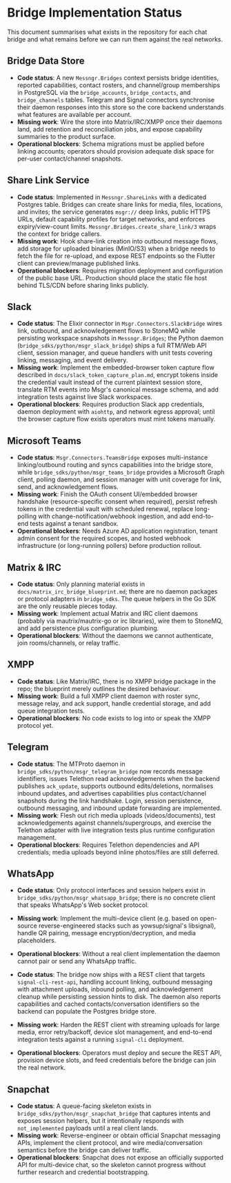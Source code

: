 # Bridge Implementation Status

This document summarises what exists in the repository for each chat bridge and what remains
before we can run them against the real networks.

## Bridge Data Store
- **Code status**: A new `Messngr.Bridges` context persists bridge identities, reported capabilities,
  contact rosters, and channel/group memberships in PostgreSQL via the `bridge_accounts`,
  `bridge_contacts`, and `bridge_channels` tables. Telegram and Signal connectors synchronise
  their daemon responses into this store so the core backend understands what features are
  available per account.
- **Missing work**: Wire the store into Matrix/IRC/XMPP once their daemons land, add retention and
  reconciliation jobs, and expose capability summaries to the product surface.
- **Operational blockers**: Schema migrations must be applied before linking accounts; operators
  should provision adequate disk space for per-user contact/channel snapshots.

## Share Link Service
- **Code status**: Implemented in `Messngr.ShareLinks` with a dedicated Postgres table. Bridges can
  create share links for media, files, locations, and invites; the service generates `msgr://`
  deep links, public HTTPS URLs, default capability profiles for target networks, and enforces
  expiry/view-count limits. `Messngr.Bridges.create_share_link/3` wraps the context for bridge
  callers.
- **Missing work**: Hook share-link creation into outbound message flows, add storage for uploaded
  binaries (MinIO/S3) when a bridge needs to fetch the file for re-upload, and expose REST endpoints
  so the Flutter client can preview/manage published links.
- **Operational blockers**: Requires migration deployment and configuration of the public base URL.
  Production should place the static file host behind TLS/CDN before sharing links publicly.

## Slack
- **Code status**: The Elixir connector in `Msgr.Connectors.SlackBridge` wires link, outbound, and
  acknowledgement flows to StoneMQ while persisting workspace snapshots in `Messngr.Bridges`; the
  Python daemon (`bridge_sdks/python/msgr_slack_bridge`) ships a full RTM/Web API client, session
  manager, and queue handlers with unit tests covering linking, messaging, and event delivery.
- **Missing work**: Implement the embedded-browser token capture flow described in
  `docs/slack_token_capture_plan.md`, encrypt tokens inside the credential vault instead of the
  current plaintext session store, translate RTM events into Msgr's canonical message schema, and
  add integration tests against live Slack workspaces.
- **Operational blockers**: Requires production Slack app credentials, daemon deployment with
  `aiohttp`, and network egress approval; until the browser capture flow exists operators must mint
  tokens manually.

## Microsoft Teams
- **Code status**: `Msgr.Connectors.TeamsBridge` exposes multi-instance linking/outbound routing and
  syncs capabilities into the bridge store, while `bridge_sdks/python/msgr_teams_bridge` provides a
  Microsoft Graph client, polling daemon, and session manager with unit coverage for link, send, and
  acknowledgement flows.
- **Missing work**: Finish the OAuth consent UI/embedded browser handshake (resource-specific
  consent when required), persist refresh tokens in the credential vault with scheduled renewal,
  replace long-polling with change-notification/webhook ingestion, and add end-to-end tests against a
  tenant sandbox.
- **Operational blockers**: Needs Azure AD application registration, tenant admin consent for the
  required scopes, and hosted webhook infrastructure (or long-running pollers) before production
  rollout.

## Matrix & IRC
- **Code status**: Only planning material exists in `docs/matrix_irc_bridge_blueprint.md`; there are
  no daemon packages or protocol adapters in `bridge_sdks`. The queue helpers in the Go SDK are the
  only reusable pieces today.
- **Missing work**: Implement actual Matrix and IRC client daemons (probably via mautrix/mautrix-go
  or irc libraries), wire them to StoneMQ, and add persistence plus configuration plumbing.
- **Operational blockers**: Without the daemons we cannot authenticate, join rooms/channels, or relay
  traffic.

## XMPP
- **Code status**: Like Matrix/IRC, there is no XMPP bridge package in the repo; the blueprint merely
  outlines the desired behaviour.
- **Missing work**: Build a full XMPP client daemon with roster sync, message relay, and ack support,
  handle credential storage, and add queue integration tests.
- **Operational blockers**: No code exists to log into or speak the XMPP protocol yet.

## Telegram
- **Code status**: The MTProto daemon in `bridge_sdks/python/msgr_telegram_bridge` now records
  message identifiers, issues Telethon read acknowledgements when the backend publishes
  `ack_update`, supports outbound edits/deletions, normalises inbound updates, and advertises
  capabilities plus contact/channel snapshots during the link handshake. Login, session
  persistence, outbound messaging, and inbound update forwarding are implemented.
- **Missing work**: Flesh out rich media uploads (videos/documents), test acknowledgements against
  channels/supergroups, and exercise the Telethon adapter with live integration tests plus runtime
  configuration management.
- **Operational blockers**: Requires Telethon dependencies and API credentials; media uploads beyond
  inline photos/files are still deferred.

## WhatsApp
- **Code status**: Only protocol interfaces and session helpers exist in
  `bridge_sdks/python/msgr_whatsapp_bridge`; there is no concrete client that speaks WhatsApp's
  Web socket protocol.
- **Missing work**: Implement the multi-device client (e.g. based on open-source reverse-engineered
  stacks such as yowsup/signal's libsignal), handle QR pairing, message encryption/decryption, and
  media placeholders.
- **Operational blockers**: Without a real client implementation the daemon cannot pair or send any
  WhatsApp traffic.

- **Code status**: The bridge now ships with a REST client that targets `signal-cli-rest-api`,
  handling account linking, outbound messaging with attachment uploads, inbound polling, and
  acknowledgement cleanup while persisting session hints to disk. The daemon also reports
  capabilities and cached contacts/conversation identifiers so the backend can populate the
  Postgres bridge store.
- **Missing work**: Harden the REST client with streaming uploads for large media, error
  retry/backoff, device slot management, and end-to-end integration tests against a running
  `signal-cli` deployment.
- **Operational blockers**: Operators must deploy and secure the REST API, provision device slots,
  and feed credentials before the bridge can join the real network.

## Snapchat
- **Code status**: A queue-facing skeleton exists in `bridge_sdks/python/msgr_snapchat_bridge` that
  captures intents and exposes session helpers, but it intentionally responds with
  `not_implemented` payloads until a real client lands.
- **Missing work**: Reverse-engineer or obtain official Snapchat messaging APIs, implement the
  client protocol, and wire media/conversation semantics before the bridge can deliver traffic.
- **Operational blockers**: Snapchat does not expose an officially supported API for multi-device
  chat, so the skeleton cannot progress without further research and credential bootstrapping.

